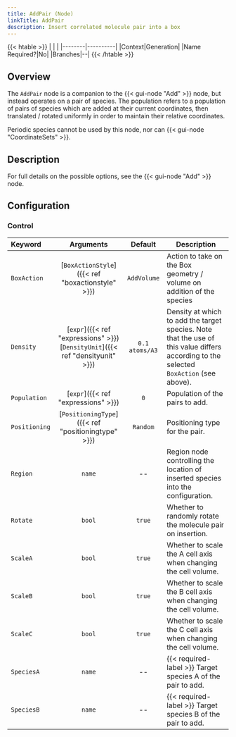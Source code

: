 ```yaml
---
title: AddPair (Node)
linkTitle: AddPair
description: Insert correlated molecule pair into a box
---
```


{{< htable >}}
| | |
|--------|----------|
|Context|Generation|
|Name Required?|No|
|Branches|--|
{{< /htable >}}

## Overview

The `AddPair` node is a companion to the {{< gui-node "Add" >}} node, but instead operates on a pair of species. The population refers to a population of pairs of species which are added at their current coordinates, then translated / rotated uniformly in order to maintain their relative coordinates.

Periodic species cannot be used by this node, nor can {{< gui-node "CoordinateSets" >}}.

## Description

For full details on the possible options, see the {{< gui-node "Add" >}} node.

## Configuration

### Control

|Keyword|Arguments|Default|Description|
|:------|:--:|:-----:|-----------|
|`BoxAction`|[`BoxActionStyle`]({{< ref "boxactionstyle" >}})|`AddVolume`|Action to take on the Box geometry / volume on addition of the species|
|`Density`|[`expr`]({{< ref "expressions" >}})<br/>[`DensityUnit`]({{< ref "densityunit" >}})|`0.1 atoms/A3`|Density at which to add the target species. Note that the use of this value differs according to the selected `BoxAction` (see above).|
|`Population`|[`expr`]({{< ref "expressions" >}})|`0`|Population of the pairs to add.|
|`Positioning`|[`PositioningType`]({{< ref "positioningtype" >}})|`Random`|Positioning type for the pair.|
|`Region`|`name`|--|Region node controlling the location of inserted species into the configuration.|
|`Rotate`|`bool`|`true`|Whether to randomly rotate the molecule pair on insertion.|
|`ScaleA`|`bool`|`true`|Whether to scale the A cell axis when changing the cell volume.|
|`ScaleB`|`bool`|`true`|Whether to scale the B cell axis when changing the cell volume.|
|`ScaleC`|`bool`|`true`|Whether to scale the C cell axis when changing the cell volume.|
|`SpeciesA`|`name`|--|{{< required-label >}} Target species A of the pair to add.|
|`SpeciesB`|`name`|--|{{< required-label >}} Target species B of the pair to add.|

